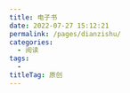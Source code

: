 ```yaml
---
title: 电子书
date: 2022-07-27 15:12:21
permalink: /pages/dianzishu/
categories:
  - 阅读
tags:
  - 
titleTag: 原创
---
```

